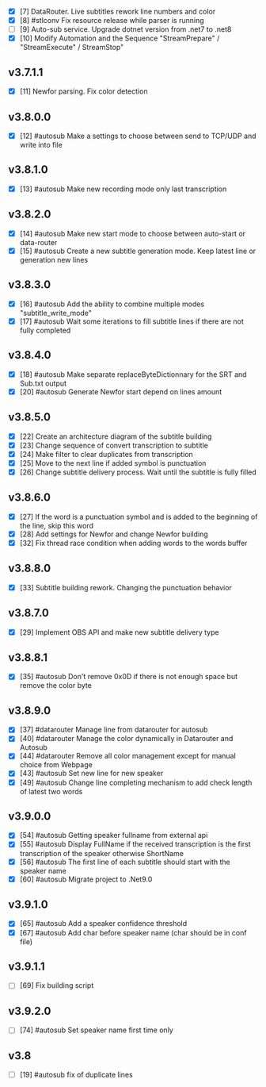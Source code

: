 - [x] [7] DataRouter. Live subtitles rework line numbers and color
- [x] [8] #stlconv Fix resource release while parser is running
- [ ] [9] Auto-sub service. Upgrade dotnet version from .net7 to .net8
- [x] [10] Modify Automation and the Sequence "StreamPrepare" / "StreamExecute" / StreamStop"

## v3.7.1.1

- [x] [11] Newfor parsing. Fix color detection

## v3.8.0.0

- [x] [12] #autosub Make a settings to choose between send to TCP/UDP and write into file

## v3.8.1.0

- [x] [13] #autosub Make new recording mode only last transcription

## v3.8.2.0

- [x] [14] #autosub Make new start mode to choose between auto-start or data-router
- [x] [15] #autosub Create a new subtitle generation mode. Keep latest line or generation new lines

## v3.8.3.0

- [x] [16] #autosub Add the ability to combine multiple modes "subtitle_write_mode"
- [x] [17] #autosub Wait some iterations to fill subtitle lines if there are not fully completed

## v3.8.4.0

- [x] [18] #autosub Make separate replaceByteDictionnary for the SRT and Sub.txt output
- [x] [20] #autosub Generate Newfor start depend on lines amount

## v3.8.5.0

- [x] [22] Create an architecture diagram of the subtitle building
- [x] [23] Change sequence of convert transcription to subtitle
- [x] [24] Make filter to clear duplicates from transcription
- [x] [25] Move to the next line if added symbol is punctuation
- [x] [26] Change subtitle delivery process. Wait until the subtitle is fully filled

## v3.8.6.0

- [x] [27] If the word is a punctuation symbol and is added to the beginning of the line, skip this word
- [x] [28] Add settings for Newfor and change Newfor building
- [x] [32] Fix thread race condition when adding words to the words buffer

## v3.8.8.0

- [x] [33] Subtitle building rework. Changing the punctuation behavior

## v3.8.7.0

- [x] [29] Implement OBS API and make new subtitle delivery type

## v3.8.8.1

- [x] [35] #autosub Don't remove 0x0D if there is not enough space but remove the color byte

## v3.8.9.0

- [x] [37] #datarouter Manage line from datarouter for autosub
- [x] [40] #datarouter Manage the color dynamically in Datarouter and Autosub
- [x] [44] #datarouter Remove all color management except for manual choice from Webpage
- [x] [43] #autosub Set new line for new speaker
- [x] [49] #autosub Change line completing mechanism to add check length of latest two words

## v3.9.0.0

- [x] [54] #autosub Getting speaker fullname from external api
- [x] [55] #autosub Display FullName if the received transcription is the first transcription of the speaker otherwise ShortName
- [x] [56] #autosub The first line of each subtitle should start with the speaker name
- [x] [60] #autosub Migrate project to .Net9.0

## v3.9.1.0

- [x] [65] #autosub Add a speaker confidence threshold
- [x] [67] #autosub Add char before speaker name (char should be in conf file)

## v3.9.1.1

- [ ] [69] Fix building script

## v3.9.2.0

- [ ] [74] #autosub Set speaker name first time only

## v3.8

- [ ] [19] #autosub fix of duplicate lines
